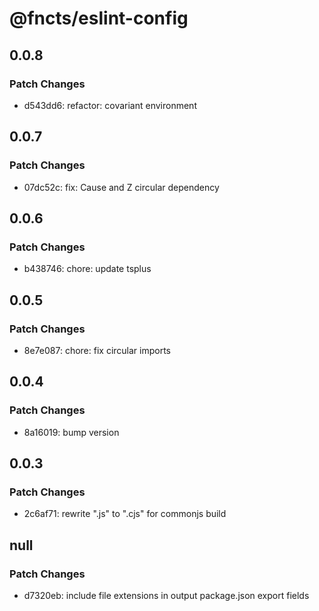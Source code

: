 # @fncts/eslint-config

## 0.0.8

### Patch Changes

- d543dd6: refactor: covariant environment

## 0.0.7

### Patch Changes

- 07dc52c: fix: Cause and Z circular dependency

## 0.0.6

### Patch Changes

- b438746: chore: update tsplus

## 0.0.5

### Patch Changes

- 8e7e087: chore: fix circular imports

## 0.0.4

### Patch Changes

- 8a16019: bump version

## 0.0.3

### Patch Changes

- 2c6af71: rewrite ".js" to ".cjs" for commonjs build

## null

### Patch Changes

- d7320eb: include file extensions in output package.json export fields
